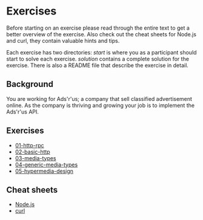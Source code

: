 Exercises
=========

Before starting on an exercise please read through the entire text to
get a better overview of the exercise. Also check out the cheat sheets
for Node.js and curl, they contain valuable hints and tips.

Each exercise has two directories: _start_ is where you as a
participant should start to solve each exercise. _solution_ contains a
complete solution for the exercise. There is also a README file that
describe the exercise in detail.

Background
----------

You are working for Ads'r'us; a company that sell classified
advertisement online. As the company is thriving and growing your job
is to implement the Ads'r'us API.

Exercises
---------

 * [01-http-rpc](01-http-rpc/README.md)
 * [02-basic-http](02-basic-http/README.md)
 * [03-media-types](03-media-types/README.md)
 * [04-generic-media-types](03-generic-media-types/README.md)
 * [05-hypermedia-design](05-hypermedia-design/README.md)

Cheat sheets
------------

 * [Node.js](node-cheat-sheet.md)
 * [curl](curl-cheat-sheet.md)
